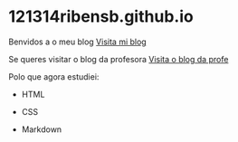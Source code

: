 # 121314ribensb.github.io
Benvidos a o meu blog [Visita mi blog](https://ribensb.wordpress.com/)


Se queres visitar o blog da profesora [Visita o blog da profe](https://irocho.wordpress.com/)

Polo que agora estudiei:

* HTML

* CSS

* Markdown
